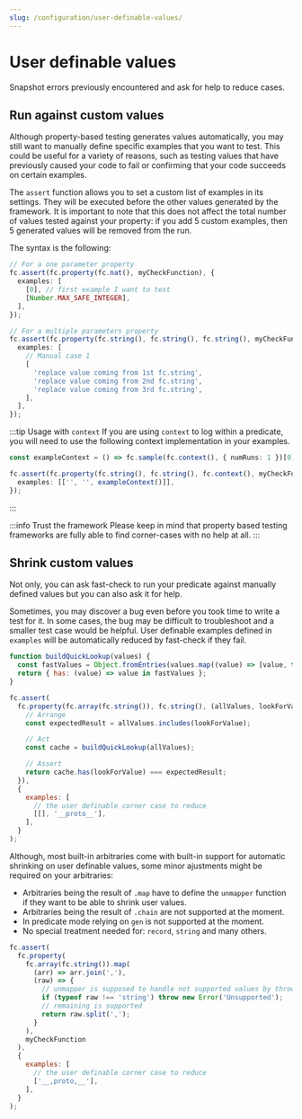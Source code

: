 ```yaml
---
slug: /configuration/user-definable-values/
---
```


# User definable values

Snapshot errors previously encountered and ask for help to reduce cases.

## Run against custom values

Although property-based testing generates values automatically, you may still want to manually define specific examples that you want to test. This could be useful for a variety of reasons, such as testing values that have previously caused your code to fail or confirming that your code succeeds on certain examples.

The `assert` function allows you to set a custom list of examples in its settings. They will be executed before the other values generated by the framework. It is important to note that this does not affect the total number of values tested against your property: if you add 5 custom examples, then 5 generated values will be removed from the run.

The syntax is the following:

```ts
// For a one parameter property
fc.assert(fc.property(fc.nat(), myCheckFunction), {
  examples: [
    [0], // first example I want to test
    [Number.MAX_SAFE_INTEGER],
  ],
});

// For a multiple parameters property
fc.assert(fc.property(fc.string(), fc.string(), fc.string(), myCheckFunction), {
  examples: [
    // Manual case 1
    [
      'replace value coming from 1st fc.string',
      'replace value coming from 2nd fc.string',
      'replace value coming from 3rd fc.string',
    ],
  ],
});
```

:::tip Usage with `context`
If you are using `context` to log within a predicate, you will need to use the following context implementation in your examples.

```ts
const exampleContext = () => fc.sample(fc.context(), { numRuns: 1 })[0];

fc.assert(fc.property(fc.string(), fc.string(), fc.context(), myCheckFunction), {
  examples: [['', '', exampleContext()]],
});
```

:::

:::info Trust the framework
Please keep in mind that property based testing frameworks are fully able to find corner-cases with no help at all.
:::

## Shrink custom values

Not only, you can ask fast-check to run your predicate against manually defined values but you can also ask it for help.

Sometimes, you may discover a bug even before you took time to write a test for it. In some cases, the bug may be difficult to troubleshoot and a smaller test case would be helpful. User definable examples defined in `examples` will be automatically reduced by fast-check if they fail.

```js
function buildQuickLookup(values) {
  const fastValues = Object.fromEntries(values.map((value) => [value, true]));
  return { has: (value) => value in fastValues };
}

fc.assert(
  fc.property(fc.array(fc.string()), fc.string(), (allValues, lookForValue) => {
    // Arrange
    const expectedResult = allValues.includes(lookForValue);

    // Act
    const cache = buildQuickLookup(allValues);

    // Assert
    return cache.has(lookForValue) === expectedResult;
  }),
  {
    examples: [
      // the user definable corner case to reduce
      [[], '__proto__'],
    ],
  }
);
```

Although, most built-in arbitraries come with built-in support for automatic shrinking on user definable values, some minor ajustments might be required on your arbitraries:

- Arbitraries being the result of `.map` have to define the `unmapper` function if they want to be able to shrink user values.
- Arbitraries being the result of `.chain` are not supported at the moment.
- In predicate mode relying on `gen` is not supported at the moment.
- No special treatment needed for: `record`, `string` and many others.

```js
fc.assert(
  fc.property(
    fc.array(fc.string()).map(
      (arr) => arr.join(','),
      (raw) => {
        // unmapper is supposed to handle not supported values by throwing
        if (typeof raw !== 'string') throw new Error('Unsupported');
        // remaining is supported
        return raw.split(',');
      }
    ),
    myCheckFunction
  ),
  {
    examples: [
      // the user definable corner case to reduce
      ['__,proto,__'],
    ],
  }
);
```
